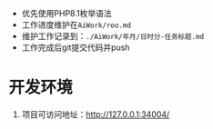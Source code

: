 - 优先使用PHP8.1枚举语法
- 工作进度维护在`AiWork/roo.md`
- 维护工作记录到：`./AiWork/年月/日时分-任务标题.md`
- 工作完成后git提交代码并push

# 开发环境
1. 项目可访问地址：http://127.0.0.1:34004/
